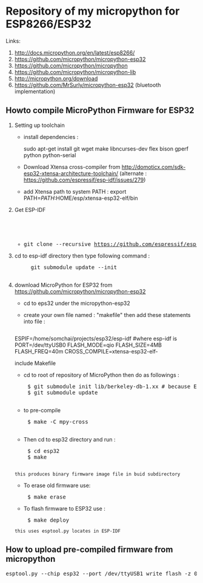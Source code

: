 # Repository of my micropython for ESP8266/ESP32

Links:
1. http://docs.micropython.org/en/latest/esp8266/
2. https://github.com/micropython/micropython-esp32
3. https://github.com/micropython/micropython
4. https://github.com/micropython/micropython-lib
5. http://micropython.org/download
6. https://github.com/MrSurly/micropython-esp32 (bluetooth implementation)

<h2>Howto compile  MicroPython Firmware for ESP32</h2>


1. Setting up toolchain 

	- install dependencies :

		sudo apt-get install git wget make libncurses-dev flex bison gperf python python-serial

	-  Download  Xtensa cross-compiler  from http://domoticx.com/sdk-esp32-xtensa-architecture-toolchain/
(alternate : https://github.com/espressif/esp-idf/issues/279)

	-  add Xtensa path to system PATH :  export PATH=$PATH:$HOME/esp/xtensa-esp32-elf/bin

2. Get ESP-IDF
          <pre>
 	 - git clone --recursive https://github.com/espressif/esp-idf.git
          </pre>   
	- cd to esp-idf directory then type following command :
	 <pre>
		git submodule update --init
	</pre>

3.  download MicroPython for ESP32 from https://github.com/micropython/micropython-esp32
	- cd to eps32 under the micropython-esp32
	
	- create your own file named : "makefile" then add these statements into file :
       <pre>
	ESPIF=/home/somchai/projects/esp32/esp-idf #where esp-idf is
	PORT=/dev/ttyUSB0
	FLASH_MODE=qio
	FLASH_SIZE=4MB
	FLASH_FREQ=40m
	CROSS_COMPILE=xtensa-esp32-elf-
        </pre>
	
	include Makefile

	- cd to root of repository of MicroPython then do as followings :
	<pre>
		$ git submodule init lib/berkeley-db-1.xx # because Esp32 port has a dependency on it
		$ git submodule update
        </pre>
	- to pre-compile
	<pre>
		$ make -C mpy-cross
        </pre>
	- Then cd to esp32 directory and run :
	<pre>
		$ cd esp32
		$ make
          </pre>
		this produces binary firmware image file in buid subdirectory

	- To erase old firmware use:
	<pre>
		$ make erase
	</pre>	
	- To flash firmware to ESP32 use :
	<pre>
		$ make deploy 
	</pre>
		this uses esptool.py locates in ESP-IDF 
		

<h2>How to upload pre-compiled firmware from micropython </h2>
<pre>
esptool.py --chip esp32 --port /dev/ttyUSB1 write_flash -z 0x1000 firmware.bin
</pre>
